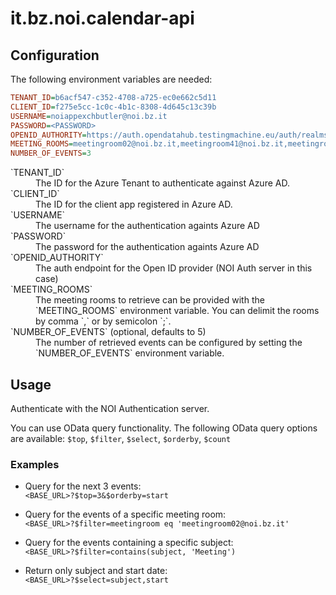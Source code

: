 <!--
SPDX-FileCopyrightText: NOI Techpark <digital@noi.bz.it>

SPDX-License-Identifier: CC0-1.0
-->

# it.bz.noi.calendar-api

## Configuration

The following environment variables are needed:

```ini
TENANT_ID=b6acf547-c352-4708-a725-ec0e662c5d11
CLIENT_ID=f275e5cc-1c0c-4b1c-8308-4d645c13c39b
USERNAME=noiappexchbutler@noi.bz.it
PASSWORD=<PASSWORD>
OPENID_AUTHORITY=https://auth.opendatahub.testingmachine.eu/auth/realms/noi/
MEETING_ROOMS=meetingroom02@noi.bz.it,meetingroom41@noi.bz.it,meetingroom14@noi.bz.it,meetingroom26@noi.bz.it
NUMBER_OF_EVENTS=3
```

<dl>
  <dt>`TENANT_ID`</dt>
  <dd>The ID for the Azure Tenant to authenticate against Azure AD.</dd>

  <dt>`CLIENT_ID`</dt>
  <dd>The ID for the client app registered in Azure AD.</dd>

  <dt>`USERNAME`</dt>
  <dd>The username for the authentication againts Azure AD</dd>

  <dt>`PASSWORD`</dt>
  <dd>The password for the authentication againts Azure AD</dd>

  <dt>`OPENID_AUTHORITY`</dt>
  <dd>The auth endpoint for the Open ID provider (NOI Auth server in this case)</dd>

  <dt>`MEETING_ROOMS`</dt>
  <dd>The meeting rooms to retrieve can be provided with the `MEETING_ROOMS` environment variable. You can delimit the rooms by comma `,` or by semicolon `;`.</dd>

  <dt>`NUMBER_OF_EVENTS` (optional, defaults to 5)</dt>
  <dd>The number of retrieved events can be configured by setting the `NUMBER_OF_EVENTS` environment variable.</dd>
</dl>

## Usage

Authenticate with the NOI Authentication server.

You can use OData query functionality. The following OData query options are available: `$top`, `$filter`, `$select`, `$orderby`, `$count`

### Examples

* Query for the next 3 events:   
  `<BASE_URL>?$top=3&$orderby=start`

* Query for the events of a specific meeting room:   
  `<BASE_URL>?$filter=meetingroom eq 'meetingroom02@noi.bz.it'`

* Query for the events containing a specific subject:    
  `<BASE_URL>?$filter=contains(subject, 'Meeting')`

* Return only subject and start date:    
  `<BASE_URL>?$select=subject,start`

